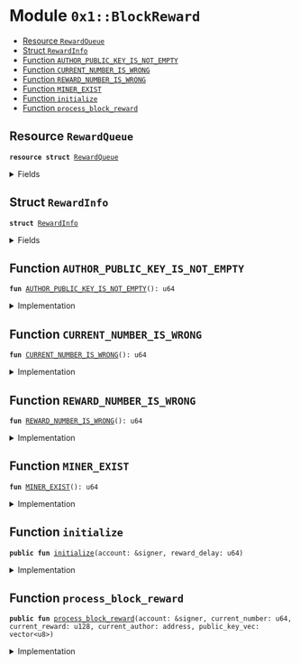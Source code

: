 
<a name="0x1_BlockReward"></a>

# Module `0x1::BlockReward`



-  [Resource <code><a href="BlockReward.md#0x1_BlockReward_RewardQueue">RewardQueue</a></code>](#0x1_BlockReward_RewardQueue)
-  [Struct <code><a href="BlockReward.md#0x1_BlockReward_RewardInfo">RewardInfo</a></code>](#0x1_BlockReward_RewardInfo)
-  [Function <code>AUTHOR_PUBLIC_KEY_IS_NOT_EMPTY</code>](#0x1_BlockReward_AUTHOR_PUBLIC_KEY_IS_NOT_EMPTY)
-  [Function <code>CURRENT_NUMBER_IS_WRONG</code>](#0x1_BlockReward_CURRENT_NUMBER_IS_WRONG)
-  [Function <code>REWARD_NUMBER_IS_WRONG</code>](#0x1_BlockReward_REWARD_NUMBER_IS_WRONG)
-  [Function <code>MINER_EXIST</code>](#0x1_BlockReward_MINER_EXIST)
-  [Function <code>initialize</code>](#0x1_BlockReward_initialize)
-  [Function <code>process_block_reward</code>](#0x1_BlockReward_process_block_reward)


<a name="0x1_BlockReward_RewardQueue"></a>

## Resource `RewardQueue`



<pre><code><b>resource</b> <b>struct</b> <a href="BlockReward.md#0x1_BlockReward_RewardQueue">RewardQueue</a>
</code></pre>



<details>
<summary>Fields</summary>


<dl>
<dt>
<code>reward_number: u64</code>
</dt>
<dd>

</dd>
<dt>
<code>infos: vector&lt;<a href="BlockReward.md#0x1_BlockReward_RewardInfo">BlockReward::RewardInfo</a>&gt;</code>
</dt>
<dd>

</dd>
</dl>


</details>

<a name="0x1_BlockReward_RewardInfo"></a>

## Struct `RewardInfo`



<pre><code><b>struct</b> <a href="BlockReward.md#0x1_BlockReward_RewardInfo">RewardInfo</a>
</code></pre>



<details>
<summary>Fields</summary>


<dl>
<dt>
<code>number: u64</code>
</dt>
<dd>

</dd>
<dt>
<code>reward: u128</code>
</dt>
<dd>

</dd>
<dt>
<code>miner: address</code>
</dt>
<dd>

</dd>
</dl>


</details>

<a name="0x1_BlockReward_AUTHOR_PUBLIC_KEY_IS_NOT_EMPTY"></a>

## Function `AUTHOR_PUBLIC_KEY_IS_NOT_EMPTY`



<pre><code><b>fun</b> <a href="BlockReward.md#0x1_BlockReward_AUTHOR_PUBLIC_KEY_IS_NOT_EMPTY">AUTHOR_PUBLIC_KEY_IS_NOT_EMPTY</a>(): u64
</code></pre>



<details>
<summary>Implementation</summary>


<pre><code><b>fun</b> <a href="BlockReward.md#0x1_BlockReward_AUTHOR_PUBLIC_KEY_IS_NOT_EMPTY">AUTHOR_PUBLIC_KEY_IS_NOT_EMPTY</a>(): u64 { <a href="Errors.md#0x1_Errors_ECODE_BASE">Errors::ECODE_BASE</a>() + 1}
</code></pre>



</details>

<a name="0x1_BlockReward_CURRENT_NUMBER_IS_WRONG"></a>

## Function `CURRENT_NUMBER_IS_WRONG`



<pre><code><b>fun</b> <a href="BlockReward.md#0x1_BlockReward_CURRENT_NUMBER_IS_WRONG">CURRENT_NUMBER_IS_WRONG</a>(): u64
</code></pre>



<details>
<summary>Implementation</summary>


<pre><code><b>fun</b> <a href="BlockReward.md#0x1_BlockReward_CURRENT_NUMBER_IS_WRONG">CURRENT_NUMBER_IS_WRONG</a>(): u64 { <a href="Errors.md#0x1_Errors_ECODE_BASE">Errors::ECODE_BASE</a>() + 2}
</code></pre>



</details>

<a name="0x1_BlockReward_REWARD_NUMBER_IS_WRONG"></a>

## Function `REWARD_NUMBER_IS_WRONG`



<pre><code><b>fun</b> <a href="BlockReward.md#0x1_BlockReward_REWARD_NUMBER_IS_WRONG">REWARD_NUMBER_IS_WRONG</a>(): u64
</code></pre>



<details>
<summary>Implementation</summary>


<pre><code><b>fun</b> <a href="BlockReward.md#0x1_BlockReward_REWARD_NUMBER_IS_WRONG">REWARD_NUMBER_IS_WRONG</a>(): u64 { <a href="Errors.md#0x1_Errors_ECODE_BASE">Errors::ECODE_BASE</a>() + 3}
</code></pre>



</details>

<a name="0x1_BlockReward_MINER_EXIST"></a>

## Function `MINER_EXIST`



<pre><code><b>fun</b> <a href="BlockReward.md#0x1_BlockReward_MINER_EXIST">MINER_EXIST</a>(): u64
</code></pre>



<details>
<summary>Implementation</summary>


<pre><code><b>fun</b> <a href="BlockReward.md#0x1_BlockReward_MINER_EXIST">MINER_EXIST</a>(): u64 { <a href="Errors.md#0x1_Errors_ECODE_BASE">Errors::ECODE_BASE</a>() + 4}
</code></pre>



</details>

<a name="0x1_BlockReward_initialize"></a>

## Function `initialize`



<pre><code><b>public</b> <b>fun</b> <a href="BlockReward.md#0x1_BlockReward_initialize">initialize</a>(account: &signer, reward_delay: u64)
</code></pre>



<details>
<summary>Implementation</summary>


<pre><code><b>public</b> <b>fun</b> <a href="BlockReward.md#0x1_BlockReward_initialize">initialize</a>(account: &signer, reward_delay: u64) {
    <b>assert</b>(<a href="Timestamp.md#0x1_Timestamp_is_genesis">Timestamp::is_genesis</a>(), <a href="Errors.md#0x1_Errors_invalid_state">Errors::invalid_state</a>(<a href="Errors.md#0x1_Errors_ENOT_GENESIS">Errors::ENOT_GENESIS</a>()));
    <b>assert</b>(<a href="Signer.md#0x1_Signer_address_of">Signer::address_of</a>(account) == <a href="CoreAddresses.md#0x1_CoreAddresses_GENESIS_ADDRESS">CoreAddresses::GENESIS_ADDRESS</a>(), <a href="Errors.md#0x1_Errors_requires_address">Errors::requires_address</a>(<a href="Errors.md#0x1_Errors_ENOT_GENESIS_ACCOUNT">Errors::ENOT_GENESIS_ACCOUNT</a>()));

    <a href="RewardConfig.md#0x1_RewardConfig_initialize">RewardConfig::initialize</a>(account, reward_delay);
    move_to&lt;<a href="BlockReward.md#0x1_BlockReward_RewardQueue">RewardQueue</a>&gt;(account, <a href="BlockReward.md#0x1_BlockReward_RewardQueue">RewardQueue</a> {
        reward_number: 0,
        infos: <a href="Vector.md#0x1_Vector_empty">Vector::empty</a>(),
    });
}
</code></pre>



</details>

<a name="0x1_BlockReward_process_block_reward"></a>

## Function `process_block_reward`



<pre><code><b>public</b> <b>fun</b> <a href="BlockReward.md#0x1_BlockReward_process_block_reward">process_block_reward</a>(account: &signer, current_number: u64, current_reward: u128, current_author: address, public_key_vec: vector&lt;u8&gt;)
</code></pre>



<details>
<summary>Implementation</summary>


<pre><code><b>public</b> <b>fun</b> <a href="BlockReward.md#0x1_BlockReward_process_block_reward">process_block_reward</a>(account: &signer, current_number: u64, current_reward: u128,
                                current_author: address, public_key_vec: vector&lt;u8&gt;) <b>acquires</b> <a href="BlockReward.md#0x1_BlockReward_RewardQueue">RewardQueue</a> {
    <b>assert</b>(<a href="Signer.md#0x1_Signer_address_of">Signer::address_of</a>(account) == <a href="CoreAddresses.md#0x1_CoreAddresses_GENESIS_ADDRESS">CoreAddresses::GENESIS_ADDRESS</a>(), <a href="Errors.md#0x1_Errors_requires_address">Errors::requires_address</a>(<a href="Errors.md#0x1_Errors_ENOT_GENESIS_ACCOUNT">Errors::ENOT_GENESIS_ACCOUNT</a>()));

    <b>if</b> (current_number &gt; 0) {
        <b>let</b> rewards = borrow_global_mut&lt;<a href="BlockReward.md#0x1_BlockReward_RewardQueue">RewardQueue</a>&gt;(<a href="CoreAddresses.md#0x1_CoreAddresses_GENESIS_ADDRESS">CoreAddresses::GENESIS_ADDRESS</a>());
        <b>let</b> len = <a href="Vector.md#0x1_Vector_length">Vector::length</a>(&rewards.infos);
        <b>assert</b>((current_number == (rewards.reward_number + len + 1)), <a href="Errors.md#0x1_Errors_invalid_argument">Errors::invalid_argument</a>(<a href="BlockReward.md#0x1_BlockReward_CURRENT_NUMBER_IS_WRONG">CURRENT_NUMBER_IS_WRONG</a>()));

        <b>if</b> (len &gt;= <a href="RewardConfig.md#0x1_RewardConfig_reward_delay">RewardConfig::reward_delay</a>()) {//pay and remove
            <b>let</b> reward_delay = <a href="RewardConfig.md#0x1_RewardConfig_reward_delay">RewardConfig::reward_delay</a>();
            <b>let</b> i = len;
            <b>while</b> (i &gt;= reward_delay) {
                <b>let</b> reward_number = *&rewards.reward_number + 1;
                <b>let</b> first_info = *<a href="Vector.md#0x1_Vector_borrow">Vector::borrow</a>(&rewards.infos, 0);
                <b>assert</b>((reward_number == first_info.number), <a href="Errors.md#0x1_Errors_invalid_argument">Errors::invalid_argument</a>(<a href="BlockReward.md#0x1_BlockReward_REWARD_NUMBER_IS_WRONG">REWARD_NUMBER_IS_WRONG</a>()));

                rewards.reward_number = reward_number;
                <b>if</b> (first_info.reward &gt; 0) {
                    <b>assert</b>(<a href="Account.md#0x1_Account_exists_at">Account::exists_at</a>(first_info.miner), <a href="Errors.md#0x1_Errors_requires_address">Errors::requires_address</a>(<a href="BlockReward.md#0x1_BlockReward_MINER_EXIST">MINER_EXIST</a>()));
                    <b>let</b> reward = <a href="Token.md#0x1_Token_mint">Token::mint</a>&lt;<a href="STC.md#0x1_STC">STC</a>&gt;(account, first_info.reward);
                    <a href="Account.md#0x1_Account_deposit_to">Account::deposit_to</a>&lt;<a href="STC.md#0x1_STC">STC</a>&gt;(account, first_info.miner, reward);
                };
                <a href="Vector.md#0x1_Vector_remove">Vector::remove</a>(&<b>mut</b> rewards.infos, 0);
                i = i - 1;
            }
        };

        <b>if</b> (!<a href="Account.md#0x1_Account_exists_at">Account::exists_at</a>(current_author)) {
            //create account from <b>public</b> key
            <b>assert</b>(!<a href="Vector.md#0x1_Vector_is_empty">Vector::is_empty</a>(&public_key_vec), <a href="Errors.md#0x1_Errors_invalid_argument">Errors::invalid_argument</a>(<a href="BlockReward.md#0x1_BlockReward_AUTHOR_PUBLIC_KEY_IS_NOT_EMPTY">AUTHOR_PUBLIC_KEY_IS_NOT_EMPTY</a>()));
            <a href="Account.md#0x1_Account_create_account">Account::create_account</a>&lt;<a href="STC.md#0x1_STC">STC</a>&gt;(current_author, public_key_vec);
        };
        <b>let</b> current_info = <a href="BlockReward.md#0x1_BlockReward_RewardInfo">RewardInfo</a> {
            number: current_number,
            reward: current_reward,
            miner: current_author,
        };
        <a href="Vector.md#0x1_Vector_push_back">Vector::push_back</a>(&<b>mut</b> rewards.infos, current_info);
    };
}
</code></pre>



</details>
